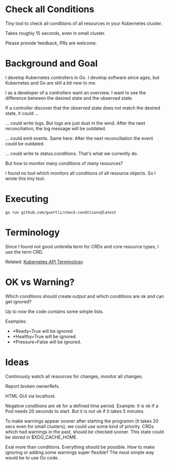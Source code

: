 # Check all Conditions

Tiny tool to check all conditions of all resources in your Kubernetes cluster.

Takes roughly 15 seconds, even in small cluster.

Please provide feedback, PRs are welcome.

# Background and Goal

I develop Kubernetes controllers in Go. I develop software since ages, 
but Kubernetes and Go are still a bit new to me.

I as a developer of a controllers want an overview. I want to see the difference between
the desired state and the observed state.


If a controller discover that the observed state does not match the desired state,
it could ...

... could write logs. But logs are just dust in the wind. After the next reconciliation,
the log message will be outdated.

... could emit events. Same here: After the next reconciliation the event could be outdated.

... could write to status.conditions. That's what we currently do.

But how to monitor many conditions of many resources?

I found no tool which monitors all conditions of all resource objects. So I wrote this tiny tool.

# Executing

```
go run github.com/guettli/check-conditions@latest
```

# Terminology

Since I found not good umbrella term for CRDs and core resource types, I use the term CRD.

Related: [Kubernetes API Terminology](https://kubernetes.io/docs/reference/using-api/api-concepts/#standard-api-terminology)

# OK vs Warning?

Which conditions should create output and which conditions are ok and can get ignored?

Up to now the code contains some simple lists. 

Examples:

* *Ready=True will be ignored
* *Healthy=True will be ignored
* *Pressure=False will be ignored.



# Ideas

Continously watch all resources for changes, monitor all changes.

Report broken ownerRefs.

HTML GUI via localhost.

Negative conditions are ok for a defined time period. 
Example: It is ok if a Pod needs 20 seconds to start.
But it is not ok if it takes 5 minutes.

To make warnings appear sooner after starting the programm 
(it takes 20 secs even for small clusters), we could
use some kind of priority. CRDs which had warnings in the past, should
be checked sooner. This state could be stored in $XDG_CACHE_HOME.

Eval more than conditions. Everything should be possible.
How to make ignoring or adding some warnings super flexible?
The most simple way would be to use Go code.


